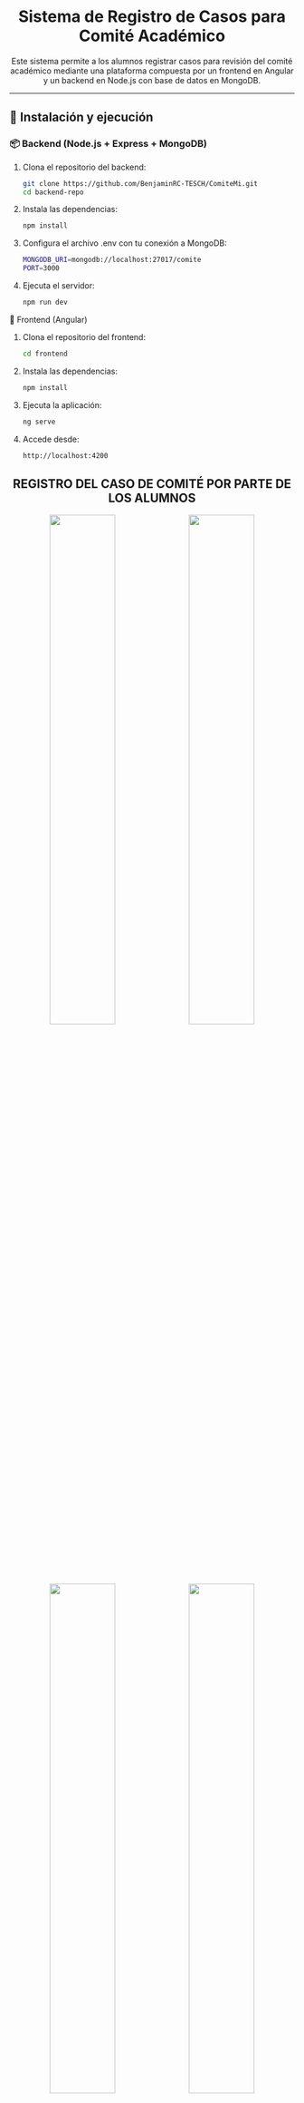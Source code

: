<h1 align="center">Sistema de Registro de Casos para Comité Académico</h1>

<p align="center">
Este sistema permite a los alumnos registrar casos para revisión del comité académico mediante una plataforma compuesta por un frontend en Angular y un backend en Node.js con base de datos en MongoDB.
</p>

---

## 🚀 Instalación y ejecución

### 📦 Backend (Node.js + Express + MongoDB)

1. Clona el repositorio del backend:
   ```bash
   git clone https://github.com/BenjaminRC-TESCH/ComiteMi.git
   cd backend-repo
   ```
2. Instala las dependencias:
   ```bash
   npm install
   ```
4. Configura el archivo .env con tu conexión a MongoDB:
   ```bash
   MONGODB_URI=mongodb://localhost:27017/comite
   PORT=3000
   ```
6. Ejecuta el servidor:
   ```bash
   npm run dev
   ```

🧩 Frontend (Angular)
1. Clona el repositorio del frontend:
   ```bash
   cd frontend
   ```

3. Instala las dependencias:
   ```bash
   npm install
   ```

5. Ejecuta la aplicación:
   ```bash
   ng serve
   ```

7. Accede desde:
   ```bash
   http://localhost:4200
   ```
<h2 align="center">REGISTRO DEL CASO DE COMITÉ POR PARTE DE LOS ALUMNOS</h2>
<p align="center"> 
  <img src="https://github.com/user-attachments/assets/525093ab-fb33-4757-a649-6969f2af25c6" width="48%" /> 
  <img src="https://github.com/user-attachments/assets/b5dda9b5-7efd-4b25-9030-c95647a51e49" width="48%" /> 
</p> 
<p align="center"> 
  <img src="https://github.com/user-attachments/assets/1116676c-5960-4553-87d5-ade7389b44fc" width="48%" /> 
  <img src="https://github.com/user-attachments/assets/18293cbf-6174-4956-ada9-1af6c69fb879" width="48%" /> 
</p> 
<p align="center"> 
  <img src="https://github.com/user-attachments/assets/f5840a4a-761c-4a5e-a1ef-8de8e8ed3968" width="48%" /> 
  <img src="https://github.com/user-attachments/assets/eb66ef49-471e-45e5-9d40-a1f314ad15f3" width="48%" /> 
</p> 
<p align="center"> 
  <img src="https://github.com/user-attachments/assets/be1bea31-ee6e-4df8-bf84-019b7dad94a1" width="48%" /> 
  <img src="https://github.com/user-attachments/assets/f53187bf-b14a-495c-9961-1b27f3d67191" width="48%" /> 
</p>
  <p align="center"> 
    <img src="https://github.com/user-attachments/assets/70f0d526-a84e-4169-b97e-5ce7315ab98f" width="48%" /> 
    <img src="https://github.com/user-attachments/assets/ab7b77dd-605c-4c66-8383-8492e20a09e0" width="48%" /> 
  </p> 
  <p align="center"> 
    <img src="https://github.com/user-attachments/assets/adc731ab-daa6-4449-88fc-0bcf790e8cfe" width="48%" /> 
    <img src="https://github.com/user-attachments/assets/8b1475fa-b520-47ff-a8d5-a4adc04bf4d3" width="48%" /> 
  </p> 
  <p align="center"> 
    <img src="https://github.com/user-attachments/assets/731643e0-88ca-4472-8ff4-d4630091f63b" width="48%" /> 
    <img src="https://github.com/user-attachments/assets/8fecba65-2036-4cf0-aa00-4d7e49ce8127" width="48%" /> 
  </p> 

<h2 align="center">ACCIONES PARA EL ADMINISTRADOR, AGREGAR, USUARIOS, CARRERAS, CASOS, ALUMNOS, ETC:</h2>
<p align="center">
  <img src="https://github.com/user-attachments/assets/5d5e804d-6076-4175-ab4c-f6688d0077fa" width="48%" />
  <img src="https://github.com/user-attachments/assets/25729706-5e25-4796-85b6-1ce577a72131" width="48%" />
</p>
<p align="center">
  <img src="https://github.com/user-attachments/assets/292a6277-f30e-45fb-bf30-2e8be6e2bb06" width="48%" />
  <img src="https://github.com/user-attachments/assets/2c080b47-6d7b-4dc2-9af3-f107ab31bb33" width="48%" />
</p>
<p align="center">
  <img src="https://github.com/user-attachments/assets/e3ce24dc-f3f5-43a7-9e07-e24729bf88f8" width="48%" />
  <img src="https://github.com/user-attachments/assets/e470706c-d2ff-4e9a-af35-c2a90ef0f812" width="48%" />
</p>
<p align="center">
  <img src="https://github.com/user-attachments/assets/b35e58c9-f45d-4a0b-bb6a-577821ca5c0c" width="48%" />
  <img src="https://github.com/user-attachments/assets/39d4d10a-c5ef-4517-8c8e-58b20c2489ed" width="48%" />
</p>


<h2 align="center">GENERACIÓN DE ACTAS POR PARTE DE LA SECRETARIA DEL COMITÉ ACADÉMICO:</h2>
<p align="center">
  <img width="48%" alt="image" src="https://github.com/user-attachments/assets/338e710e-37e9-4470-80df-b06a3bdf649c" />
  <img width="48%" alt="image" src="https://github.com/user-attachments/assets/4c7953f1-bbf8-4721-8d9c-a0590963d62a" />
</p>
<p align="center">
  <img width="48%" src="https://github.com/user-attachments/assets/25c9ac12-cfd0-40d5-9edc-15c2cd2f6fd5" />
  <img width="48%" alt="image" src="https://github.com/user-attachments/assets/08902e27-c6e6-456a-88b6-18bc1f5509a7" />
</p>
<p align="center">
  <img width="48%" alt="image" src="https://github.com/user-attachments/assets/d2ddca26-4fa1-403c-b4f2-e08e9f8a4ff0" />
  <img width="48%" alt="image" src="https://github.com/user-attachments/assets/305e77c3-30f9-43e5-8622-3750b7043440" />
</p>
<p align="center">
  <img width="48%" alt="image" src="https://github.com/user-attachments/assets/b6d2ed46-5886-4ba5-acb9-7548cdac4773" />
</p>

<h2 align="center">PROTECCIÓN DE ACCESOS NO AUTORIZADOS:</h2>
<p align="center">
  <img width="48%" alt="image" src="https://github.com/user-attachments/assets/028dfcf0-d49d-4482-9215-d8aad0c77cda" />
  <img width="48%" alt="image" src="https://github.com/user-attachments/assets/243de3ff-7e97-4960-8fdc-5d9d7267b5aa" />
</p>
<p align="center">
  <img width="48%" alt="image" src="https://github.com/user-attachments/assets/907db675-1e64-4074-a898-f76138eccb95" />
  <img width="48%" alt="image" src="https://github.com/user-attachments/assets/98a11468-fa18-4185-9ac5-6747e73b73fc" />
</p>


